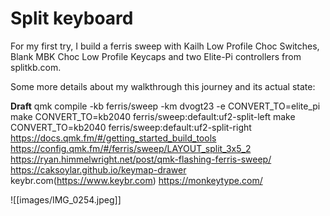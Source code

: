 # Split keyboard

For my first try, I build a ferris sweep with Kailh Low Profile Choc Switches, Blank MBK Choc Low Profile Keycaps and two Elite-Pi controllers from splitkb.com.

Some more details about my walkthrough this journey and its actual state:

**Draft**
qmk compile -kb ferris/sweep -km dvogt23 -e CONVERT_TO=elite_pi
make CONVERT_TO=kb2040 ferris/sweep:default:uf2-split-left
make CONVERT_TO=kb2040 ferris/sweep:default:uf2-split-right
https://docs.qmk.fm/#/getting_started_build_tools
https://config.qmk.fm/#/ferris/sweep/LAYOUT_split_3x5_2
https://ryan.himmelwright.net/post/qmk-flashing-ferris-sweep/
https://caksoylar.github.io/keymap-drawer
keybr.com(https://www.keybr.com)
https://monkeytype.com/

![[images/IMG_0254.jpeg]]